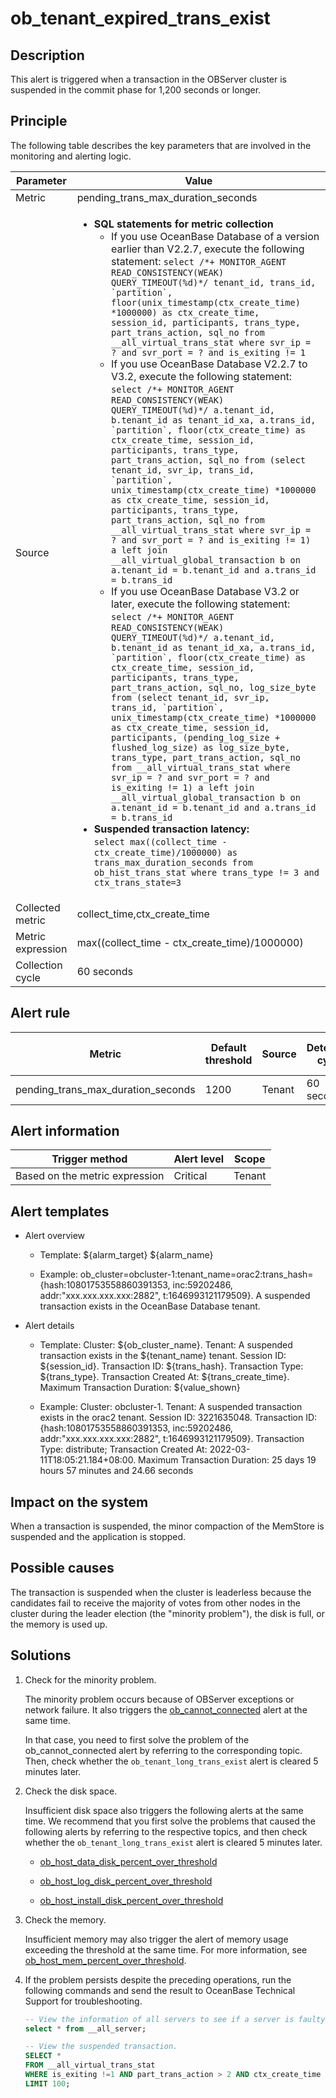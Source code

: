 # ob_tenant_expired_trans_exist

## Description

This alert is triggered when a transaction in the OBServer cluster is suspended in the commit phase for 1,200 seconds or longer.

## Principle

The following table describes the key parameters that are involved in the monitoring and alerting logic.

| Parameter | Value |
|-------|------|
| Metric | pending_trans_max_duration_seconds |
| Source | <ul><li>**SQL statements for metric collection**<ul><li> If you use OceanBase Database of a version earlier than V2.2.7, execute the following statement: ```select /*+ MONITOR_AGENT READ_CONSISTENCY(WEAK) QUERY_TIMEOUT(%d)*/ tenant_id, trans_id, `partition`, floor(unix_timestamp(ctx_create_time) *1000000) as ctx_create_time, session_id, participants, trans_type, part_trans_action, sql_no from __all_virtual_trans_stat where svr_ip = ? and svr_port = ? and is_exiting != 1```</li><li> If you use OceanBase Database V2.2.7 to V3.2, execute the following statement: ```select /*+ MONITOR_AGENT READ_CONSISTENCY(WEAK) QUERY_TIMEOUT(%d)*/ a.tenant_id, b.tenant_id as tenant_id_xa, a.trans_id, `partition`, floor(ctx_create_time) as ctx_create_time, session_id, participants, trans_type, part_trans_action, sql_no from (select tenant_id, svr_ip, trans_id, `partition`, unix_timestamp(ctx_create_time) *1000000 as ctx_create_time, session_id, participants, trans_type, part_trans_action, sql_no from __all_virtual_trans_stat where svr_ip = ? and svr_port = ? and is_exiting != 1) a left join __all_virtual_global_transaction b on a.tenant_id = b.tenant_id and a.trans_id = b.trans_id```</li><li> If you use OceanBase Database V3.2 or later, execute the following statement: ```select /*+ MONITOR_AGENT READ_CONSISTENCY(WEAK) QUERY_TIMEOUT(%d)*/ a.tenant_id, b.tenant_id as tenant_id_xa, a.trans_id, `partition`, floor(ctx_create_time) as ctx_create_time, session_id, participants, trans_type, part_trans_action, sql_no, log_size_byte from (select tenant_id, svr_ip, trans_id, `partition`, unix_timestamp(ctx_create_time) *1000000 as ctx_create_time, session_id, participants, (pending_log_size + flushed_log_size) as log_size_byte, trans_type, part_trans_action, sql_no from __all_virtual_trans_stat where svr_ip = ? and svr_port = ? and is_exiting != 1) a left join __all_virtual_global_transaction b on a.tenant_id = b.tenant_id and a.trans_id = b.trans_id```</li></ul></li><li> **Suspended transaction latency:**</br> `select max((collect_time - ctx_create_time)/1000000) as trans_max_duration_seconds from ob_hist_trans_stat where trans_type != 3 and ctx_trans_state=3` </li> </ul> |
| Collected metric | collect_time,ctx_create_time |
| Metric expression | max((collect_time - ctx_create_time)/1000000) |
| Collection cycle | 60 seconds |

## Alert rule

| Metric | Default threshold | Source | Detection cycle | Time before clearance |
|------------------------------------|------|--------|------|------|
| pending_trans_max_duration_seconds | 1200 | Tenant | 60 seconds | 5 minutes |

## Alert information

| Trigger method | Alert level | Scope |
|------------|------|----|
| Based on the metric expression | Critical | Tenant |

## Alert templates

* Alert overview

  * Template: \${alarm_target} ${alarm_name}

  * Example: ob_cluster=obcluster-1:tenant_name=orac2:trans_hash={hash:10801753558860391353, inc:59202486, addr:"xxx.xxx.xxx.xxx:2882", t:1646993121179509}. A suspended transaction exists in the OceanBase Database tenant.

* Alert details

  * Template: Cluster: ${ob_cluster_name}. Tenant: A suspended transaction exists in the ${tenant_name} tenant. Session ID: ${session_id}. Transaction ID: ${trans_hash}. Transaction Type: ${trans_type}. Transaction Created At: ${trans_create_time}. Maximum Transaction Duration: ${value_shown}

  * Example: Cluster: obcluster-1. Tenant: A suspended transaction exists in the orac2 tenant. Session ID: 3221635048. Transaction ID: {hash:10801753558860391353, inc:59202486, addr:"xxx.xxx.xxx.xxx:2882", t:1646993121179509}. Transaction Type: distribute; Transaction Created At: 2022-03-11T18:05:21.184+08:00. Maximum Transaction Duration: 25 days 19 hours 57 minutes and 24.66 seconds

## Impact on the system

When a transaction is suspended, the minor compaction of the MemStore is suspended and the application is stopped.

## Possible causes

The transaction is suspended when the cluster is leaderless because the candidates fail to receive the majority of votes from other nodes in the cluster during the leader election (the "minority problem"), the disk is full, or the memory is used up.

## Solutions

1. Check for the minority problem.

   The minority problem occurs because of OBServer exceptions or network failure. It also triggers the [ob_cannot_connected](../200.ob-alert/100.ob_cannot_connected.md) alert at the same time.

   In that case, you need to first solve the problem of the ob_cannot_connected alert by referring to the corresponding topic. Then, check whether the `ob_tenant_long_trans_exist` alert is cleared 5 minutes later.

2. Check the disk space.

   Insufficient disk space also triggers the following alerts at the same time. We recommend that you first solve the problems that caused the following alerts by referring to the respective topics, and then check whether the `ob_tenant_long_trans_exist` alert is cleared 5 minutes later.
   * [ob_host_data_disk_percent_over_threshold](../200.ob-alert/3500.ob_host_data_disk_percent_over_threshold.md)

   * [ob_host_log_disk_percent_over_threshold](../200.ob-alert/3600.ob_host_log_disk_percent_over_threshold.md)

   * [ob_host_install_disk_percent_over_threshold](../200.ob-alert/3700.ob_host_install_disk_percent_over_threshold.md)

3. Check the memory.

   Insufficient memory may also trigger the alert of memory usage exceeding the threshold at the same time. For more information, see [ob_host_mem_percent_over_threshold](../300.application-alert/300.ob_host_mem_percent_over_threshold.md).

4. If the problem persists despite the preceding operations, run the following commands and send the result to OceanBase Technical Support for troubleshooting.

   ```sql
   -- View the information of all servers to see if a server is faulty.
   select * from __all_server;
   
   -- View the suspended transaction.
   SELECT *
   FROM __all_virtual_trans_stat
   WHERE is_exiting !=1 AND part_trans_action > 2 AND ctx_create_time < DATE_SUB(NOW(), INTERVAL 500 SECOND)
   LIMIT 100;
   ```
